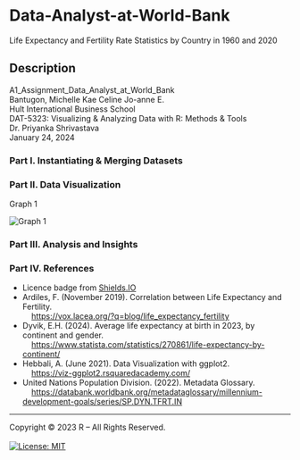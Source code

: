 # Data-Analyst-at-World-Bank
Life Expectancy and Fertility Rate Statistics by Country in 1960 and 2020

## Description
A1_Assignment_Data_Analyst_at_World_Bank <br>
Bantugon, Michelle Kae Celine Jo-anne E. <br>
Hult International Business School <br>
DAT-5323: Visualizing & Analyzing Data with R: Methods & Tools <br>
Dr. Priyanka Shrivastava <br>
January 24, 2024 <br>

### Part I. Instantiating & Merging Datasets

### Part II. Data Visualization

Graph 1

![Graph 1](./main/Graph_1.png)


### Part III. Analysis and Insights

### Part IV. References

* Licence badge from [Shields.IO](https://shields.io/)
* Ardiles, F. (November 2019). Correlation between Life Expectancy and Fertility.
<br>&nbsp;&nbsp;&nbsp;&nbsp;https://vox.lacea.org/?q=blog/life_expectancy_fertility
* Dyvik, E.H. (2024). Average life expectancy at birth in 2023, by continent and gender.
<br>&nbsp;&nbsp;&nbsp;&nbsp;https://www.statista.com/statistics/270861/life-expectancy-by-continent/
* Hebbali, A. (June 2021). Data Visualization with ggplot2.
<br>&nbsp;&nbsp;&nbsp;&nbsp;https://viz-ggplot2.rsquaredacademy.com/
* United Nations Population Division. (2022). Metadata Glossary.
<br>&nbsp;&nbsp;&nbsp;&nbsp;https://databank.worldbank.org/metadataglossary/millennium-development-goals/series/SP.DYN.TFRT.IN
___

Copyright © 2023 R – All Rights Reserved.<br><br>
[![License: MIT](https://img.shields.io/badge/License-MIT-yellow.svg)](https://opensource.org/licenses/MIT)
